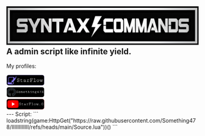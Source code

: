 ![SC](https://raw.githubusercontent.com/Something478/IIIIIIIIIIII/main/GitHub_Images/logo.jpg)  
A admin script like infinite yield.
---
My profiles:
<div align="left"> 
  <a href="https://scriptblox.com/u/StarFlow"> 
    <img src="https://raw.githubusercontent.com/Something478/IIIIIIIIIIII/refs/heads/main/GitHub_Images/P1.png" alt="StarFlow" style="width: 100px; height: auto;"> 
  </a>
</div>  
<div align="left"> 
  <a href="https://github.com/Something478"> 
    <img src="https://raw.githubusercontent.com/Something478/IIIIIIIIIIII/refs/heads/main/GitHub_Images/P2.png" alt="Something478" style="width: 100px; height: auto;"> 
  </a>
</div>  
<div align="left"> 
  <a href="https://youtube.com/@starflow.0?si=mtTTp0iQEqXLIkeP"> 
    <img src="https://raw.githubusercontent.com/Something478/IIIIIIIIIIII/refs/heads/main/GitHub_Images/P3.png" alt="StarFlow.0" style="width: 100px; height: auto;"> 
  </a>
</div>  
---  
Script:  
```
loadstring(game:HttpGet("https://raw.githubusercontent.com/Something478/IIIIIIIIIIII/refs/heads/main/Source.lua"))()
```
